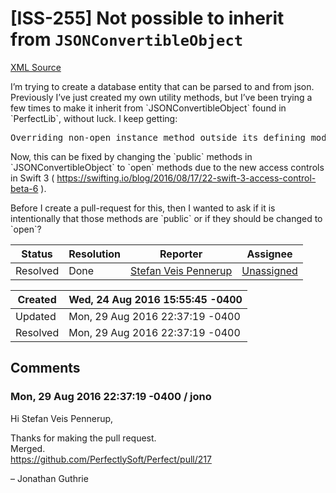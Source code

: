 # [ISS-255] Not possible to inherit from `JSONConvertibleObject`

[XML Source](../xml/ISS-255.xml)
<p><p>I’m trying to create a database entity that can be parsed to and from json. Previously I’ve just created my own utility methods, but I’ve been trying a few times to make it inherit from `JSONConvertibleObject` found in `PerfectLib`, without luck. I keep getting:</p>

<div class="code panel" style="border-width: 1px;"><div class="codeContent panelContent">
<pre class="code-java">
Overriding non-open instance method outside its defining module
</pre>
</div></div>

<p>Now, this can be fixed by changing the `public` methods in `JSONConvertibleObject` to `open` methods due to the new access controls in Swift 3 ( <a href="https://swifting.io/blog/2016/08/17/22-swift-3-access-control-beta-6" class="external-link" rel="nofollow">https://swifting.io/blog/2016/08/17/22-swift-3-access-control-beta-6</a> ).</p>

<p>Before I create a pull-request for this, then I wanted to ask if it is intentionally that those methods are `public` or if they should be changed to `open`?</p></p>





Status|Resolution|Reporter|Assignee
------|----------|--------|--------
Resolved|Done|[Stefan Veis Pennerup](Kumuluzz)|[Unassigned]($-1)





Created|Wed, 24 Aug 2016 15:55:45 -0400
-------|--------------
Updated|Mon, 29 Aug 2016 22:37:19 -0400
Resolved|Mon, 29 Aug 2016 22:37:19 -0400


## Comments




### Mon, 29 Aug 2016 22:37:19 -0400 / jono 

<p><p>Hi Stefan Veis Pennerup,</p>

<p>Thanks for making the pull request.<br/>
Merged.<br/>
<a href="https://github.com/PerfectlySoft/Perfect/pull/217" class="external-link" rel="nofollow">https://github.com/PerfectlySoft/Perfect/pull/217</a></p>

<p>– Jonathan Guthrie</p></p>


